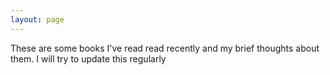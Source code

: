 ```yaml
---
layout: page
---
```


These are some books I've read read recently and my brief thoughts about them. I will try to update this regularly
